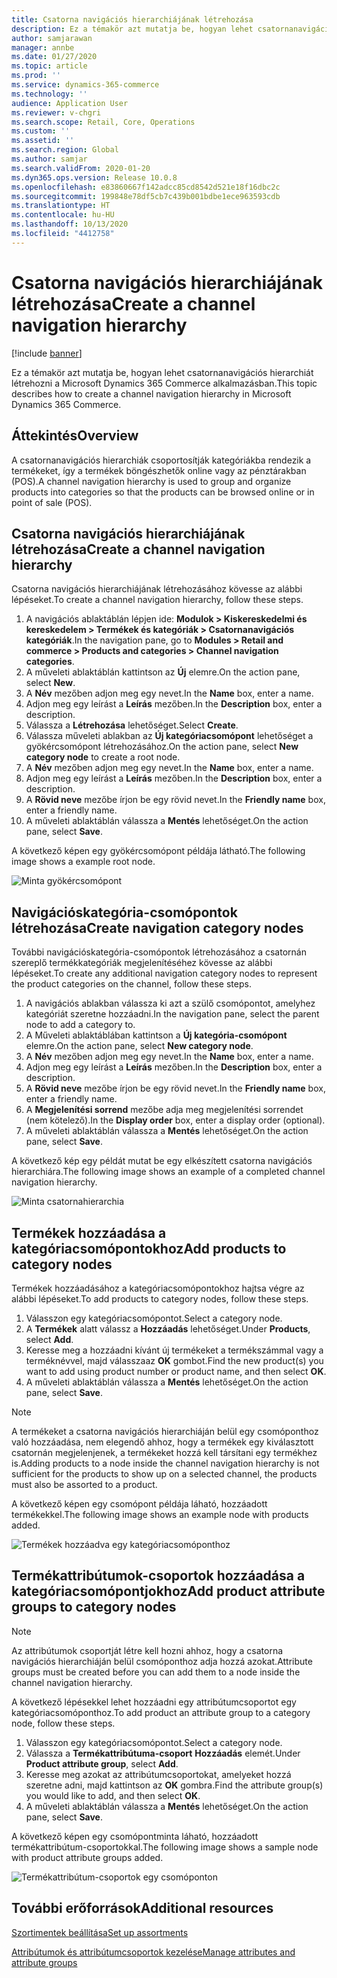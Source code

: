 ```yaml
---
title: Csatorna navigációs hierarchiájának létrehozása
description: Ez a témakör azt mutatja be, hogyan lehet csatornanavigációs hierarchiát létrehozni a Microsoft Dynamics 365 Commerce alkalmazásban.
author: samjarawan
manager: annbe
ms.date: 01/27/2020
ms.topic: article
ms.prod: ''
ms.service: dynamics-365-commerce
ms.technology: ''
audience: Application User
ms.reviewer: v-chgri
ms.search.scope: Retail, Core, Operations
ms.custom: ''
ms.assetid: ''
ms.search.region: Global
ms.author: samjar
ms.search.validFrom: 2020-01-20
ms.dyn365.ops.version: Release 10.0.8
ms.openlocfilehash: e83860667f142adcc85cd8542d521e18f16dbc2c
ms.sourcegitcommit: 199848e78df5cb7c439b001bdbe1ece963593cdb
ms.translationtype: HT
ms.contentlocale: hu-HU
ms.lasthandoff: 10/13/2020
ms.locfileid: "4412758"
---
```

# <a name="create-a-channel-navigation-hierarchy"></a><span data-ttu-id="0daa2-103">Csatorna navigációs hierarchiájának létrehozása</span><span class="sxs-lookup"><span data-stu-id="0daa2-103">Create a channel navigation hierarchy</span></span>


[!include [banner](includes/banner.md)]

<span data-ttu-id="0daa2-104">Ez a témakör azt mutatja be, hogyan lehet csatornanavigációs hierarchiát létrehozni a Microsoft Dynamics 365 Commerce alkalmazásban.</span><span class="sxs-lookup"><span data-stu-id="0daa2-104">This topic describes how to create a channel navigation hierarchy in Microsoft Dynamics 365 Commerce.</span></span>

## <a name="overview"></a><span data-ttu-id="0daa2-105">Áttekintés</span><span class="sxs-lookup"><span data-stu-id="0daa2-105">Overview</span></span>

<span data-ttu-id="0daa2-106">A csatornanavigációs hierarchiák csoportosítják kategóriákba rendezik a termékeket, így a termékek böngészhetők online vagy az pénztárakban (POS).</span><span class="sxs-lookup"><span data-stu-id="0daa2-106">A channel navigation hierarchy is used to group and organize products into categories so that the products can be browsed online or in point of sale (POS).</span></span>

## <a name="create-a-channel-navigation-hierarchy"></a><span data-ttu-id="0daa2-107">Csatorna navigációs hierarchiájának létrehozása</span><span class="sxs-lookup"><span data-stu-id="0daa2-107">Create a channel navigation hierarchy</span></span>

<span data-ttu-id="0daa2-108">Csatorna navigációs hierarchiájának létrehozásához kövesse az alábbi lépéseket.</span><span class="sxs-lookup"><span data-stu-id="0daa2-108">To create a channel navigation hierarchy, follow these steps.</span></span>

1. <span data-ttu-id="0daa2-109">A navigációs ablaktáblán lépjen ide: **Modulok \> Kiskereskedelmi és kereskedelem \> Termékek és kategóriák \> Csatornanavigációs kategóriák**.</span><span class="sxs-lookup"><span data-stu-id="0daa2-109">In the navigation pane, go to **Modules \> Retail and commerce \> Products and categories \> Channel navigation categories**.</span></span>
1. <span data-ttu-id="0daa2-110">A műveleti ablaktáblán kattintson az **Új** elemre.</span><span class="sxs-lookup"><span data-stu-id="0daa2-110">On the action pane, select **New**.</span></span>
1. <span data-ttu-id="0daa2-111">A **Név** mezőben adjon meg egy nevet.</span><span class="sxs-lookup"><span data-stu-id="0daa2-111">In the **Name** box, enter a name.</span></span>
1. <span data-ttu-id="0daa2-112">Adjon meg egy leírást a **Leírás** mezőben.</span><span class="sxs-lookup"><span data-stu-id="0daa2-112">In the **Description** box, enter a description.</span></span>
1. <span data-ttu-id="0daa2-113">Válassza a **Létrehozása** lehetőséget.</span><span class="sxs-lookup"><span data-stu-id="0daa2-113">Select **Create**.</span></span>
1. <span data-ttu-id="0daa2-114">Válassza műveleti ablakban az **Új kategóriacsomópont** lehetőséget a gyökércsomópont létrehozásához.</span><span class="sxs-lookup"><span data-stu-id="0daa2-114">On the action pane, select **New category node** to create a root node.</span></span>
1. <span data-ttu-id="0daa2-115">A **Név** mezőben adjon meg egy nevet.</span><span class="sxs-lookup"><span data-stu-id="0daa2-115">In the **Name** box, enter a name.</span></span>
1. <span data-ttu-id="0daa2-116">Adjon meg egy leírást a **Leírás** mezőben.</span><span class="sxs-lookup"><span data-stu-id="0daa2-116">In the **Description** box, enter a description.</span></span>
1. <span data-ttu-id="0daa2-117">A **Rövid neve** mezőbe írjon be egy rövid nevet.</span><span class="sxs-lookup"><span data-stu-id="0daa2-117">In the **Friendly name** box, enter a friendly name.</span></span>
1. <span data-ttu-id="0daa2-118">A műveleti ablaktáblán válassza a **Mentés** lehetőséget.</span><span class="sxs-lookup"><span data-stu-id="0daa2-118">On the action pane, select **Save**.</span></span>

<span data-ttu-id="0daa2-119">A következő képen egy gyökércsomópont példája látható.</span><span class="sxs-lookup"><span data-stu-id="0daa2-119">The following image shows a example root node.</span></span>

![Minta gyökércsomópont](media/create-channel-hierarchy-1.png)

## <a name="create-navigation-category-nodes"></a><span data-ttu-id="0daa2-121">Navigációskategória-csomópontok létrehozása</span><span class="sxs-lookup"><span data-stu-id="0daa2-121">Create navigation category nodes</span></span>

<span data-ttu-id="0daa2-122">További navigációskategória-csomópontok létrehozásához a csatornán szereplő termékkategóriák megjelenítéséhez kövesse az alábbi lépéseket.</span><span class="sxs-lookup"><span data-stu-id="0daa2-122">To create any additional navigation category nodes to represent the product categories on the channel, follow these steps.</span></span>

1. <span data-ttu-id="0daa2-123">A navigációs ablakban válassza ki azt a szülő csomópontot, amelyhez kategóriát szeretne hozzáadni.</span><span class="sxs-lookup"><span data-stu-id="0daa2-123">In the navigation pane, select the parent node to add a category to.</span></span>
1. <span data-ttu-id="0daa2-124">A Műveleti ablaktáblában kattintson a **Új kategória-csomópont** elemre.</span><span class="sxs-lookup"><span data-stu-id="0daa2-124">On the action pane, select **New category node**.</span></span>
1. <span data-ttu-id="0daa2-125">A **Név** mezőben adjon meg egy nevet.</span><span class="sxs-lookup"><span data-stu-id="0daa2-125">In the **Name** box, enter a name.</span></span>
1. <span data-ttu-id="0daa2-126">Adjon meg egy leírást a **Leírás** mezőben.</span><span class="sxs-lookup"><span data-stu-id="0daa2-126">In the **Description** box, enter a description.</span></span>
1. <span data-ttu-id="0daa2-127">A **Rövid neve** mezőbe írjon be egy rövid nevet.</span><span class="sxs-lookup"><span data-stu-id="0daa2-127">In the **Friendly name** box, enter a friendly name.</span></span>
1. <span data-ttu-id="0daa2-128">A **Megjelenítési sorrend** mezőbe adja meg megjelenítési sorrendet (nem kötelező).</span><span class="sxs-lookup"><span data-stu-id="0daa2-128">In the **Display order** box, enter a display order (optional).</span></span>
1. <span data-ttu-id="0daa2-129">A műveleti ablaktáblán válassza a **Mentés** lehetőséget.</span><span class="sxs-lookup"><span data-stu-id="0daa2-129">On the action pane, select **Save**.</span></span>

<span data-ttu-id="0daa2-130">A következő kép egy példát mutat be egy elkészített csatorna navigációs hierarchiára.</span><span class="sxs-lookup"><span data-stu-id="0daa2-130">The following image shows an example of a completed channel navigation hierarchy.</span></span>

![Minta csatornahierarchia](media/create-channel-hierarchy-2.png)

## <a name="add-products-to-category-nodes"></a><span data-ttu-id="0daa2-132">Termékek hozzáadása a kategóriacsomópontokhoz</span><span class="sxs-lookup"><span data-stu-id="0daa2-132">Add products to category nodes</span></span>

<span data-ttu-id="0daa2-133">Termékek hozzáadásához a kategóriacsomópontokhoz hajtsa végre az alábbi lépéseket.</span><span class="sxs-lookup"><span data-stu-id="0daa2-133">To add products to category nodes, follow these steps.</span></span>

1. <span data-ttu-id="0daa2-134">Válasszon egy kategóriacsomópontot.</span><span class="sxs-lookup"><span data-stu-id="0daa2-134">Select a category node.</span></span>
1. <span data-ttu-id="0daa2-135">A **Termékek** alatt válassz a **Hozzáadás** lehetőséget.</span><span class="sxs-lookup"><span data-stu-id="0daa2-135">Under **Products**, select **Add**.</span></span>
1. <span data-ttu-id="0daa2-136">Keresse meg a hozzáadni kívánt új termékeket a termékszámmal vagy a terméknévvel, majd válasszaaz **OK** gombot.</span><span class="sxs-lookup"><span data-stu-id="0daa2-136">Find the new product(s) you want to add using product number or product name, and then select **OK**.</span></span>
1. <span data-ttu-id="0daa2-137">A műveleti ablaktáblán válassza a **Mentés** lehetőséget.</span><span class="sxs-lookup"><span data-stu-id="0daa2-137">On the action pane, select **Save**.</span></span>

> [!NOTE]
> <span data-ttu-id="0daa2-138">A termékeket a csatorna navigációs hierarchiáján belül egy csomóponthoz való hozzáadása, nem elegendő ahhoz, hogy a termékek egy kiválasztott csatornán megjelenjenek, a termékeket hozzá kell társítani egy termékhez is.</span><span class="sxs-lookup"><span data-stu-id="0daa2-138">Adding products to a node inside the channel navigation hierarchy is not sufficient for the products to show up on a selected channel, the products must also be assorted to a product.</span></span>

<span data-ttu-id="0daa2-139">A következő képen egy csomópont példája láható, hozzáadott termékekkel.</span><span class="sxs-lookup"><span data-stu-id="0daa2-139">The following image shows an example node with products added.</span></span>

![Termékek hozzáadva egy kategóriacsomóponthoz](media/create-channel-hierarchy-3.png)

## <a name="add-product-attribute-groups-to-category-nodes"></a><span data-ttu-id="0daa2-141">Termékattribútumok-csoportok hozzáadása a kategóriacsomópontjokhoz</span><span class="sxs-lookup"><span data-stu-id="0daa2-141">Add product attribute groups to category nodes</span></span>

> [!NOTE]
> <span data-ttu-id="0daa2-142">Az attribútumok csoportját létre kell hozni ahhoz, hogy a csatorna navigációs hierarchiáján belül csomóponthoz adja hozzá azokat.</span><span class="sxs-lookup"><span data-stu-id="0daa2-142">Attribute groups must be created before you can add them to a node inside the channel navigation hierarchy.</span></span>

<span data-ttu-id="0daa2-143">A következő lépésekkel lehet hozzáadni egy attribútumcsoportot egy kategóriacsomóponthoz.</span><span class="sxs-lookup"><span data-stu-id="0daa2-143">To add product an attribute group to a category node, follow these steps.</span></span>

1. <span data-ttu-id="0daa2-144">Válasszon egy kategóriacsomópontot.</span><span class="sxs-lookup"><span data-stu-id="0daa2-144">Select a category node.</span></span>
1. <span data-ttu-id="0daa2-145">Válassza a **Termékattribútuma-csoport** **Hozzáadás** elemét.</span><span class="sxs-lookup"><span data-stu-id="0daa2-145">Under **Product attribute group**, select **Add**.</span></span>
1. <span data-ttu-id="0daa2-146">Keresse meg azokat az attribútumcsoportokat, amelyeket hozzá szeretne adni, majd kattintson az **OK** gombra.</span><span class="sxs-lookup"><span data-stu-id="0daa2-146">Find the attribute group(s) you would like to add, and then select **OK**.</span></span>
1. <span data-ttu-id="0daa2-147">A műveleti ablaktáblán válassza a **Mentés** lehetőséget.</span><span class="sxs-lookup"><span data-stu-id="0daa2-147">On the action pane, select **Save**.</span></span>

<span data-ttu-id="0daa2-148">A következő képen egy csomópontminta láható, hozzáadott termékattribútum-csoportokkal.</span><span class="sxs-lookup"><span data-stu-id="0daa2-148">The following image shows a sample node with product attribute groups added.</span></span>

![Termékattribútum-csoportok egy csomóponton](media/create-channel-hierarchy-4.png)

## <a name="additional-resources"></a><span data-ttu-id="0daa2-150">További erőforrások</span><span class="sxs-lookup"><span data-stu-id="0daa2-150">Additional resources</span></span>

[<span data-ttu-id="0daa2-151">Szortimentek beállítása</span><span class="sxs-lookup"><span data-stu-id="0daa2-151">Set up assortments</span></span>](set-up-assortments.md)

[<span data-ttu-id="0daa2-152">Attribútumok és attribútumcsoportok kezelése</span><span class="sxs-lookup"><span data-stu-id="0daa2-152">Manage attributes and attribute groups</span></span>](attribute-attributegroups-lifecycle.md)
